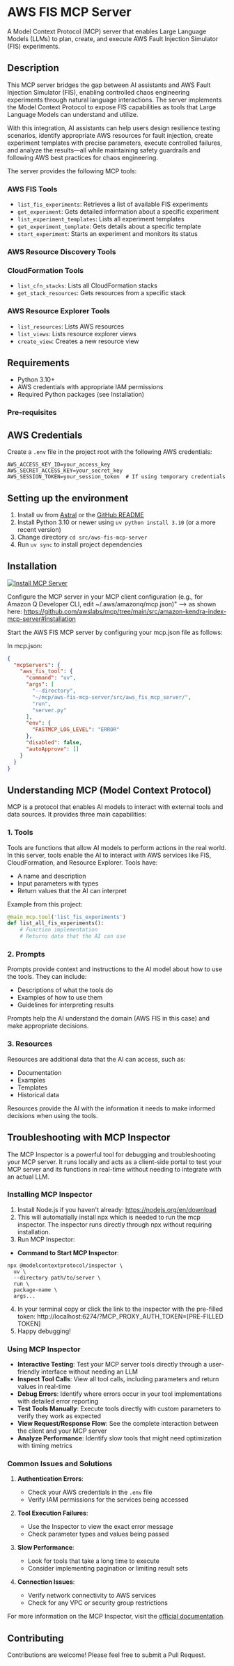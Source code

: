 # AWS FIS MCP Server

A Model Context Protocol (MCP) server that enables Large Language Models (LLMs) to plan, create, and execute AWS Fault Injection Simulator (FIS) experiments.

## Description

This MCP server bridges the gap between AI assistants and AWS Fault Injection Simulator (FIS), enabling controlled chaos engineering experiments through natural language interactions. The server implements the Model Context Protocol to expose FIS capabilities as tools that Large Language Models can understand and utilize.

With this integration, AI assistants can help users design resilience testing scenarios, identify appropriate AWS resources for fault injection, create experiment templates with precise parameters, execute controlled failures, and analyze the results—all while maintaining safety guardrails and following AWS best practices for chaos engineering.

The server provides the following MCP tools:

### AWS FIS Tools
- `list_fis_experiments`: Retrieves a list of available FIS experiments
- `get_experiment`: Gets detailed information about a specific experiment
- `list_experiment_templates`: Lists all experiment templates
- `get_experiment_template`: Gets details about a specific template
- `start_experiment`: Starts an experiment and monitors its status

### AWS Resource Discovery Tools
   ### CloudFormation Tools
   - `list_cfn_stacks`: Lists all CloudFormation stacks
   - `get_stack_resources`: Gets resources from a specific stack

   ### AWS Resource Explorer Tools
   - `list_resources`: Lists AWS resources
   - `list_views`: Lists resource explorer views
   - `create_view`: Creates a new resource view

## Requirements

- Python 3.10+
- AWS credentials with appropriate IAM permissions
- Required Python packages (see Installation)

### Pre-requisites

## AWS Credentials

Create a `.env` file in the project root with the following AWS credentials:

```
AWS_ACCESS_KEY_ID=your_access_key
AWS_SECRET_ACCESS_KEY=your_secret_key
AWS_SESSION_TOKEN=your_session_token  # If using temporary credentials
```

## Setting up the environment
1. Install uv from [Astral](https://docs.astral.sh/uv/getting-started/installation/) or the [GitHub README](https://github.com/astral-sh/uv#installation)
2. Install Python 3.10 or newer using `uv python install 3.10` (or a more recent version)
3. Change directory `cd src/aws-fis-mcp-server`
4. Run `uv sync` to install project dependencies

## Installation

[![Install MCP Server](https://cursor.com/deeplink/mcp-install-dark.svg)](https://cursor.com/install-mcp?name=awslabs.aws_fis_mcp_server&config=eyJjb21tYW5kIjoidXZ4IGF3c2xhYnMuYXdzX2Zpc19tY3Bfc2VydmVyQGxhdGVzdCIsImVudiI6eyJGQVNUTUNQX0xPR19MRVZFTCI6IkVSUk9SIn0sImRpc2FibGVkIjpmYWxzZSwiYXV0b0FwcHJvdmUiOltdfQ%3D%3D)

Configure the MCP server in your MCP client configuration (e.g., for Amazon Q Developer CLI, edit ~/.aws/amazonq/mcp.json)" --> as shown here: https://github.com/awslabs/mcp/tree/main/src/amazon-kendra-index-mcp-server#installation

Start the AWS FIS MCP server by configuring your mcp.json file as follows:

In mcp.json:
```json
{
  "mcpServers": {
    "aws_fis_tool": {
      "command": "uv",
      "args": [
        "--directory",
        "~/mcp/aws-fis-mcp-server/src/aws_fis_mcp_server/",
        "run",
        "server.py"
      ],
      "env": {
        "FASTMCP_LOG_LEVEL": "ERROR"
      },
      "disabled": false,
      "autoApprove": []
    }
  }
}
```

## Understanding MCP (Model Context Protocol)

MCP is a protocol that enables AI models to interact with external tools and data sources. It provides three main capabilities:

### 1. Tools

Tools are functions that allow AI models to perform actions in the real world. In this server, tools enable the AI to interact with AWS services like FIS, CloudFormation, and Resource Explorer. Tools have:
- A name and description
- Input parameters with types
- Return values that the AI can interpret

Example from this project:
```python
@main_mcp.tool('list_fis_experiments')
def list_all_fis_experiments():
    # Function implementation
    # Returns data that the AI can use
```

### 2. Prompts

Prompts provide context and instructions to the AI model about how to use the tools. They can include:
- Descriptions of what the tools do
- Examples of how to use them
- Guidelines for interpreting results

Prompts help the AI understand the domain (AWS FIS in this case) and make appropriate decisions.

### 3. Resources

Resources are additional data that the AI can access, such as:
- Documentation
- Examples
- Templates
- Historical data

Resources provide the AI with the information it needs to make informed decisions when using the tools.

## Troubleshooting with MCP Inspector

The MCP Inspector is a powerful tool for debugging and troubleshooting your MCP server. It runs locally and acts as a client-side portal to test your MCP server and its functions in real-time without needing to integrate with an actual LLM.

### Installing MCP Inspector

1. Install Node.js if you haven't already: https://nodejs.org/en/download
2. This will automatially install npx which is needed to run the mcp inspector. The inspector runs directly through npx without requiring installation.
3. Run MCP Inspector:
- **Command to Start MCP Inspector**:
```
npx @modelcontextprotocol/inspector \
  uv \
  --directory path/to/server \
  run \
  package-name \
  args...
  ```
4. In your terminal copy or click the link to the inspector with the pre-filled token: http://localhost:6274/?MCP_PROXY_AUTH_TOKEN=[PRE-FILLED TOKEN]
5. Happy debugging!

### Using MCP Inspector

- **Interactive Testing**: Test your MCP server tools directly through a user-friendly interface without needing an LLM
- **Inspect Tool Calls**: View all tool calls, including parameters and return values in real-time
- **Debug Errors**: Identify where errors occur in your tool implementations with detailed error reporting
- **Test Tools Manually**: Execute tools directly with custom parameters to verify they work as expected
- **View Request/Response Flow**: See the complete interaction between the client and your MCP server
- **Analyze Performance**: Identify slow tools that might need optimization with timing metrics

### Common Issues and Solutions

1. **Authentication Errors**:
   - Check your AWS credentials in the `.env` file
   - Verify IAM permissions for the services being accessed

2. **Tool Execution Failures**:
   - Use the Inspector to view the exact error message
   - Check parameter types and values being passed

3. **Slow Performance**:
   - Look for tools that take a long time to execute
   - Consider implementing pagination or limiting result sets

4. **Connection Issues**:
   - Verify network connectivity to AWS services
   - Check for any VPC or security group restrictions

For more information on the MCP Inspector, visit the [official documentation](https://modelcontextprotocol.io/docs/tools/inspector).

## Contributing

Contributions are welcome! Please feel free to submit a Pull Request.
